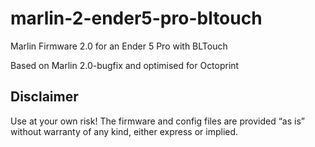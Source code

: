 # marlin-2-ender5-pro-bltouch
Marlin Firmware 2.0 for an Ender 5 Pro with BLTouch

Based on Marlin 2.0-bugfix and optimised for Octoprint

## Disclaimer
Use at your own risk! The firmware and config files are provided “as is” without warranty of any kind, either express or implied.